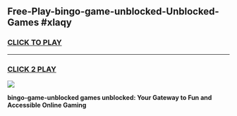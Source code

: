 
## Free-Play-bingo-game-unblocked-Unblocked-Games #xlaqy
<h3>
<a href="https://news.freeplayer.one?title=bingo-game-unblocked&ref=8M">CLICK TO PLAY</a></h3>
<hr>

<h3>
<a href="https://news.freeplayer.one?title=bingo-game-unblocked&ref=8M">CLICK 2 PLAY</a>
  
</h3>

<a href="https://news.freeplayer.one?title=bingo-game-unblocked&ref=8M"><img src="https://clearcache.store/games.png"></a>


**bingo-game-unblocked games unblocked: Your Gateway to Fun and Accessible Online Gaming**
